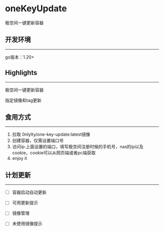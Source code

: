# oneKeyUpdate
极空间一键更新容器
## 开发环境

-----

go版本：1.20+
## Highlights

------

极空间一键更新容器

指定镜像和tag更新

## 食用方式

------

1. 拉取 0nlylty/one-key-update:latest镜像
2. 创建容器，仅需设置端口号
3. 访问ip:上面设置的端口，填写极空间注册时候的手机号，nas的ip以及cookie，cookie可以从网页端或者pc端获取
4. enjoy it

## **计划更新**

------

- [ ] 容器启动自动更新
- [ ] 可用更新提示
- [ ] 镜像管理
- [ ] 未使用镜像提示


